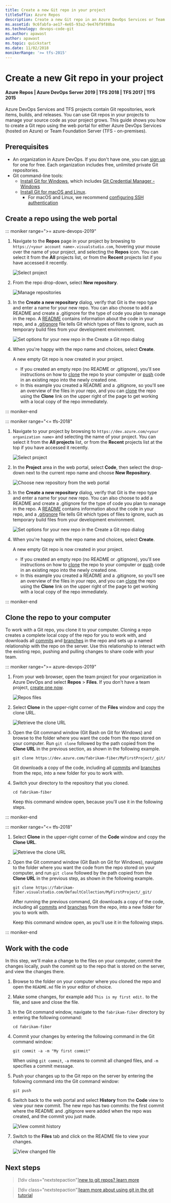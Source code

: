 ```yaml
---
title: Create a new Git repo in your project
titleSuffix: Azure Repos
description: Create a new Git repo in an Azure DevOps Services or Team Foundation Server Project
ms.assetid: 9c6fabfa-ae17-4e65-93a2-9e476f9f88ba
ms.technology: devops-code-git 
ms.author: apawast
author: apawast
ms.topic: quickstart
ms.date: 11/02/2018
monikerRange: '>= tfs-2015'
---
```


# Create a new Git repo in your project

#### Azure Repos | Azure DevOps Server 2019 | TFS 2018 | TFS 2017 | TFS 2015

Azure DevOps Services and TFS projects contain Git repositories, work items, builds, and releases. You can use Git repos in your projects to manage your source code as your project grows. This guide shows you how to create a Git repo using the web portal for either Azure DevOps Services (hosted on Azure) or Team Foundation Server (TFS - on-premises).

## Prerequisites

- An organization in Azure DevOps. If you don't have one, you can [sign up](../../organizations/accounts/create-organization.md) for one for free. Each organization includes free, unlimited private Git repositories.
- Git command-line tools:
  - [Install Git for Windows](https://git-scm.com/download/win), which includes [Git Credential Manager - Windows](set-up-credential-managers.md#windows)
  - [Install Git for macOS and Linux](https://git-scm.com/downloads).
    - For macOS and Linux, we recommend [configuring SSH authentication](../git/use-ssh-keys-to-authenticate.md)

## Create a repo using the web portal

::: moniker range=">= azure-devops-2019"

1.  Navigate to the **Repos** page in your project by browsing to `https://<your account name>.visualstudio.com`, hovering your mouse over the name of your project, and selecting the **Repos** icon. You can select it from the **All** projects list, or from the **Recent** projects list if you have accessed it recently.

    ![Select project](media/repo-mgmt/select-project-repos.png)

2.  From the repo drop-down, select **New repository**.

    ![Manage repositories](media/repo-mgmt/new-repository.png)

3.  In the **Create a new repository** dialog, verify that Git is the repo type and enter a name for your new repo. You can also choose to add a README and create a .gitignore for the type of code you plan to manage in the repo. A [README](create-a-readme.md) contains information about the code in your repo, and a [.gitignore](ignore-files.md) file tells Git which types of files to ignore, such as temporary build files from your development environment.

    ![Set options for your new repo in the Create a Git repo dialog](media/repo-mgmt/create-a-new-repository.png)

4.  When you're happy with the repo name and choices, select **Create**.

    A new empty Git repo is now created in your project.

    - If you created an empty repo (no README or .gitignore), you'll see instructions on how to [clone](clone.md) the repo to your computer or [push](pushing.md) code in an existing repo into the newly created one.
    - In this example you created a README and a .gitignore, so you'll see an overview of the files in your repo, and you can [clone](clone.md) the repo using the **Clone** link on the upper right of the page to get working with a local copy of the repo immediately.

::: moniker-end

::: moniker range="<= tfs-2018"

1.  Navigate to your project by browsing to `https://dev.azure.com/<your organization name>` and selecting the name of your project. You can select it from the **All projects** list, or from the **Recent** projects list at the top if you have accessed it recently.

    ![Select project](media/repo-mgmt/select-vsts-project.png)

2.  In the **Project** area in the web portal, select **Code**, then select the drop-down next to the current repo name and choose **New Repository**.

    ![Choose new repository from the web portal](media/repo-mgmt/create-vsts-repo.png)

3.  In the **Create a new repository** dialog, verify that Git is the repo type and enter a name for your new repo. You can also choose to add a README and create a .gitignore for the type of code you plan to manage in the repo. A [README](create-a-readme.md) contains information about the code in your repo, and a [.gitignore](ignore-files.md) file tells Git which types of files to ignore, such as temporary build files from your development environment.

    ![Set options for your new repo in the Create a Git repo dialog](media/repo-mgmt/create-a-new-repository.png)

4.  When you're happy with the repo name and choices, select **Create**.

    A new empty Git repo is now created in your project.

    - If you created an empty repo (no README or .gitignore), you'll see instructions on how to [clone](clone.md) the repo to your computer or [push](pushing.md) code in an existing repo into the newly created one.
    - In this example you created a README and a .gitignore, so you'll see an overview of the files in your repo, and you can [clone](clone.md) the repo using the **Clone** link on the upper right of the page to get working with a local copy of the repo immediately.

::: moniker-end

## Clone the repo to your computer

To work with a Git repo, you clone it to your computer. Cloning a repo creates a complete local copy of the repo for you to work with, and downloads all [commits](commits.md) and [branches](branches.md) in the repo and sets up a named relationship with the repo on the server. Use this relationship to interact with the existing repo, pushing and pulling changes to share code with your team.

::: moniker range=">= azure-devops-2019"

1.  From your web browser, open the team project for your organization in Azure DevOps and select **Repos** > **Files**. If you don't have a team project, [create one now](../get-started/sign-up-invite-teammates.md).

    ![Repos files](../get-started/media/clone-repo/repos-files.png)

2.  Select **Clone** in the upper-right corner of the **Files** window and copy the clone URL.

    ![Retrieve the clone URL](../get-started/media/clone-repo/clone-repo.png)

3.  Open the Git command window (Git Bash on Git for Windows) and browse to the folder where you want the code from the repo stored on your computer. Run `git clone` followed by the path copied from the **Clone URL** in the previous section, as shown in the following example.

    ```
    git clone https://dev.azure.com/fabrikam-fiber/MyFirstProject/_git/
    ```

    Git downloads a copy of the code, including all [commits](../git/commits.md) and [branches](../git/branches.md) from the repo, into a new folder for you to work with.

4.  Switch your directory to the repository that you cloned.

    ```
    cd fabrikam-fiber
    ```

    Keep this command window open, because you'll use it in the following steps.

::: moniker-end

::: moniker range="<= tfs-2018"

1.  Select **Clone** in the upper-right corner of the **Code** window and copy the **Clone URL**.

    ![Retrieve the clone URL](media/repo-mgmt/clone-git-repo.png)

2.  Open the Git command window (Git Bash on Git for Windows), navigate to the folder where you want the code from the repo stored on your computer, and run `git clone` followed by the path copied from the **Clone URL** in the previous step, as shown in the following example.

    ```
    git clone https://fabrikam-fiber.visualstudio.com/DefaultCollection/MyFirstProject/_git/
    ```

    After running the previous command, Git downloads a copy of the code, including all [commits](commits.md) and [branches](branches.md) from the repo, into a new folder for you to work with.

    Keep this command window open, as you'll use it in the following steps.

::: moniker-end

## Work with the code

In this step, we'll make a change to the files on your computer, commit the changes locally, push the commit up to the repo that is stored on the server, and view the changes there.

1.  Browse to the folder on your computer where you cloned the repo and open the `README.md` file in your editor of choice.

2.  Make some changes, for example add `This is my first edit.` to the file, and save and close the file.

3.  In the Git command window, navigate to the `fabrikam-fiber` directory by entering the following command:

    ```
    cd fabrikam-fiber
    ```

4.  Commit your changes by entering the following command in the Git command window:

    ```
    git commit -a -m "My first commit"
    ```

    When using `git commit`, `-a` means to commit all changed files, and `-m` specifies a commit message.

5.  Push your changes up to the Git repo on the server by entering the following command into the Git command window:

    ```
    git push
    ```

6.  Switch back to the web portal and select **History** from the **Code** view to view your new commit. The new repo has two commits: the first commit where the README and .gitignore were added when the repo was created, and the commit you just made.

    ![View commit history](media/repo-mgmt/commit-push.png)

7.  Switch to the **Files** tab and click on the README file to view your changes.

    ![View changed file](media/repo-mgmt/readme-changed-file.png)

## Next steps

> [!div class="nextstepaction"][new to git repos? learn more](/azure/devops/learn/git/set-up-a-git-repository)

> [!div class="nextstepaction"][learn more about using git in the git tutorial](gitworkflow.md)

